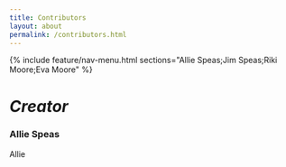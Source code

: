 ```yaml
---
title: Contributors
layout: about
permalink: /contributors.html
---
```

{% include feature/nav-menu.html sections="Allie Speas;Jim Speas;Riki Moore;Eva Moore" %}

# *Creator*

### Allie Speas
Allie
